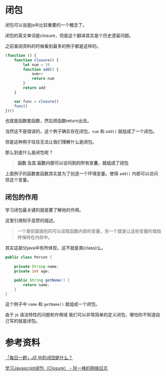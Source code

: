 # 闭包

闭包可以说是js中比较重要的一个概念了。

闭包的英文单词是closure，但是这个翻译其实是个历史遗留问题。

之前查阅资料的时候看到最多的例子都是这样的。

```js
(function () {
    function closure() {
        let num = 10
        function add() {
            num++
            return num
        }
        return add
    }

    var func = closure()
    func()
})()
```

也就是函数套函数，然后把函数return出去。

当然这不是错误的，这个例子确实存在闭包，`num` 和 `add()` 就组成了一个闭包。

但是这种例子往往无法让我们理解什么是闭包。

那么到底什么是闭包呢？

> **函数 及其 函数内部可以访问到的所有变量，就组成了闭包**

上面例子的函数套函数其实是为了创造一个环境变量。使得 `add()` 内部可以访问但这个变量。

## 闭包的作用

学习闭包最关键的就是要了解他的作用。

这里引用知乎高赞的描述。

> 一个是前面提到的可以读取函数内部的变量，另一个就是让这些变量的值始终保持在内存中。

其实这部分java中有所体现，这不就是类(class)么。

```java
public class Person {
    
    private String name;
    private int age;

    public String getName() {
        return name;
    }
}
```

这个例子中 `name` 和 `getName()` 就组成一个闭包。



由于 js 语法特性的问题和作用域 我们可以非常简单的定义闭包，哪怕你不知道自己写的就是闭包。



# 参考资料

[「每日一题」*JS* 中的*闭包*是什么？](https://zhuanlan.zhihu.com/p/22486908)

[学习Javascript闭包（Closure） - 阮一峰的网络日志](http://www.ruanyifeng.com/blog/2009/08/learning_javascript_closures.html)

